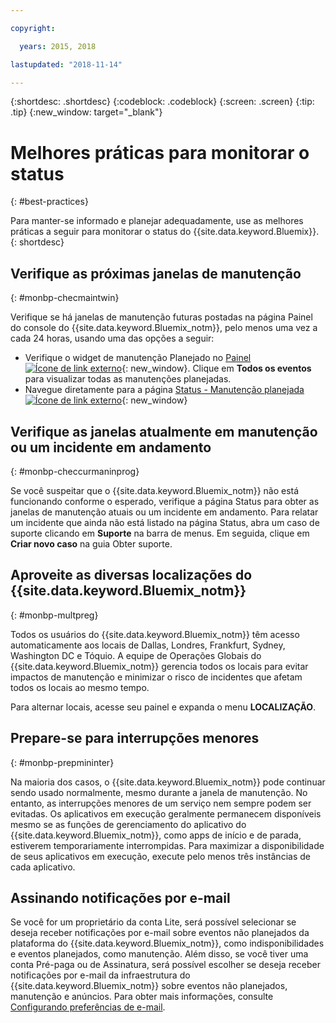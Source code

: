 ```yaml
---

copyright:

  years: 2015, 2018

lastupdated: "2018-11-14"

---
```


{:shortdesc: .shortdesc}
{:codeblock: .codeblock}
{:screen: .screen}
{:tip: .tip}
{:new_window: target="_blank"}

# Melhores práticas para monitorar o status
{: #best-practices}

Para manter-se informado e planejar adequadamente, use as melhores práticas a seguir para monitorar o status do {{site.data.keyword.Bluemix}}.
{: shortdesc}

## Verifique as próximas janelas de manutenção
{: #monbp-checmaintwin}

Verifique se há janelas de manutenção futuras postadas na página Painel do console do {{site.data.keyword.Bluemix_notm}}, pelo menos uma vez a cada 24 horas, usando uma das opções a seguir:
* Verifique o widget de manutenção Planejado no [Painel ![Ícone de link externo](../icons/launch-glyph.svg "Ícone de link externo")](https://cloud.ibm.com){: new_window}. Clique em **Todos os eventos** para visualizar todas as manutenções planejadas.
* Navegue diretamente para a página [Status - Manutenção planejada ![Ícone de link externo](../icons/launch-glyph.svg "Ícone de link externo")](https://cloud.ibm.com/status?selected=maintenance){: new_window}

## Verifique as janelas atualmente em manutenção ou um incidente em andamento
{: #monbp-checcurmaninprog}

Se você suspeitar que o {{site.data.keyword.Bluemix_notm}} não está funcionando conforme o esperado, verifique a página Status para obter as janelas de manutenção atuais ou um incidente em andamento. Para relatar um incidente que ainda não está listado na página Status, abra um caso de suporte clicando em **Suporte** na barra de menus. Em seguida, clique em **Criar novo caso** na guia Obter suporte.

## Aproveite as diversas localizações do {{site.data.keyword.Bluemix_notm}}
{: #monbp-multpreg}

Todos os usuários do {{site.data.keyword.Bluemix_notm}} têm acesso automaticamente aos locais de Dallas, Londres, Frankfurt, Sydney, Washington DC e Tóquio. A equipe de Operações Globais do {{site.data.keyword.Bluemix_notm}} gerencia todos os locais para evitar impactos de manutenção e minimizar o risco de incidentes que afetam todos os locais ao mesmo tempo.

Para alternar locais, acesse seu painel e expanda o menu **LOCALIZAÇÃO**.

## Prepare-se para interrupções menores
{: #monbp-prepmininter}

Na maioria dos casos, o {{site.data.keyword.Bluemix_notm}} pode continuar sendo usado normalmente, mesmo durante a janela de manutenção. No entanto, as interrupções menores de um serviço nem sempre podem ser evitadas. Os aplicativos em execução geralmente permanecem disponíveis mesmo se as funções de gerenciamento do aplicativo do {{site.data.keyword.Bluemix_notm}}, como apps de início e de parada, estiverem temporariamente interrompidas. Para maximizar a disponibilidade de seus aplicativos em execução, execute pelo menos três instâncias de cada aplicativo.

## Assinando notificações por e-mail

Se você for um proprietário da conta Lite, será possível selecionar se deseja receber notificações por e-mail sobre eventos não planejados da plataforma do {{site.data.keyword.Bluemix_notm}}, como indisponibilidades e eventos planejados, como manutenção. Além disso, se você tiver uma conta Pré-paga ou de Assinatura, será possível escolher se deseja receber notificações por e-mail da infraestrutura do {{site.data.keyword.Bluemix_notm}} sobre eventos não planejados, manutenção e anúncios. Para obter mais informações, consulte [Configurando preferências de e-mail](/docs/account/email.html).




